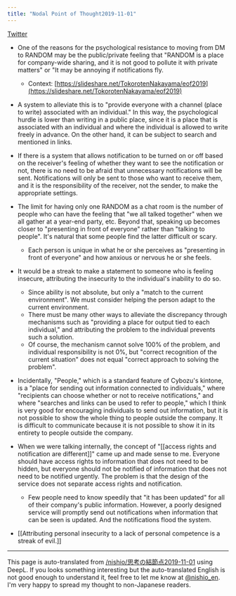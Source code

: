 ```yaml
---
title: "Nodal Point of Thought2019-11-01"
---
```


[Twitter](https://twitter.com/nishio/status/1190159733103063040)

- One of the reasons for the psychological resistance to moving from DM to RANDOM may be the public/private feeling that "RANDOM is a place for company-wide sharing, and it is not good to pollute it with private matters" or "It may be annoying if notifications fly.
    - Context: [https://slideshare.net/TokorotenNakayama/eof2019](https://slideshare.net/TokorotenNakayama/eof2019)

- A system to alleviate this is to "provide everyone with a channel (place to write) associated with an individual." In this way, the psychological hurdle is lower than writing in a public place, since it is a place that is associated with an individual and where the individual is allowed to write freely in advance. On the other hand, it can be subject to search and mentioned in links.

- If there is a system that allows notification to be turned on or off based on the receiver's feeling of whether they want to see the notification or not, there is no need to be afraid that unnecessary notifications will be sent. Notifications will only be sent to those who want to receive them, and it is the responsibility of the receiver, not the sender, to make the appropriate settings.

- The limit for having only one RANDOM as a chat room is the number of people who can have the feeling that "we all talked together" when we all gather at a year-end party, etc. Beyond that, speaking up becomes closer to "presenting in front of everyone" rather than "talking to people". It's natural that some people find the latter difficult or scary.
    - Each person is unique in what he or she perceives as "presenting in front of everyone" and how anxious or nervous he or she feels.

- It would be a streak to make a statement to someone who is feeling insecure, attributing the insecurity to the individual's inability to do so.
    - Since ability is not absolute, but only a "match to the current environment". We must consider helping the person adapt to the current environment.
    - There must be many other ways to alleviate the discrepancy through mechanisms such as "providing a place for output tied to each individual," and attributing the problem to the individual prevents such a solution.
    - Of course, the mechanism cannot solve 100% of the problem, and individual responsibility is not 0%, but "correct recognition of the current situation" does not equal "correct approach to solving the problem".

- Incidentally, "People," which is a standard feature of Cybozu's kintone, is a "place for sending out information connected to individuals," where "recipients can choose whether or not to receive notifications," and where "searches and links can be used to refer to people," which I think is very good for encouraging individuals to send out information, but it is not possible to show the whole thing to people outside the company. It is difficult to communicate because it is not possible to show it in its entirety to people outside the company.

- When we were talking internally, the concept of "[[access rights and notification are different]]" came up and made sense to me. Everyone should have access rights to information that does not need to be hidden, but everyone should not be notified of information that does not need to be notified urgently. The problem is that the design of the service does not separate access rights and notification.
    - Few people need to know speedily that "it has been updated" for all of their company's public information. However, a poorly designed service will promptly send out notifications when information that can be seen is updated. And the notifications flood the system.

- [[Attributing personal insecurity to a lack of personal competence is a streak of evil.]]

---
This page is auto-translated from [/nishio/思考の結節点2019-11-01](https://scrapbox.io/nishio/思考の結節点2019-11-01) using DeepL. If you looks something interesting but the auto-translated English is not good enough to understand it, feel free to let me know at [@nishio_en](https://twitter.com/nishio_en). I'm very happy to spread my thought to non-Japanese readers.